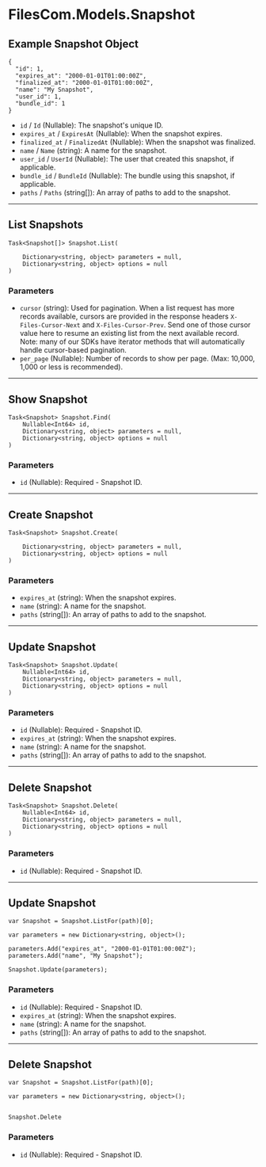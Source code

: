 # FilesCom.Models.Snapshot

## Example Snapshot Object

```
{
  "id": 1,
  "expires_at": "2000-01-01T01:00:00Z",
  "finalized_at": "2000-01-01T01:00:00Z",
  "name": "My Snapshot",
  "user_id": 1,
  "bundle_id": 1
}
```

* `id` / `Id`  (Nullable<Int64>): The snapshot's unique ID.
* `expires_at` / `ExpiresAt`  (Nullable<DateTime>): When the snapshot expires.
* `finalized_at` / `FinalizedAt`  (Nullable<DateTime>): When the snapshot was finalized.
* `name` / `Name`  (string): A name for the snapshot.
* `user_id` / `UserId`  (Nullable<Int64>): The user that created this snapshot, if applicable.
* `bundle_id` / `BundleId`  (Nullable<Int64>): The bundle using this snapshot, if applicable.
* `paths` / `Paths`  (string[]): An array of paths to add to the snapshot.


---

## List Snapshots

```
Task<Snapshot[]> Snapshot.List(
    
    Dictionary<string, object> parameters = null,
    Dictionary<string, object> options = null
)
```

### Parameters

* `cursor` (string): Used for pagination.  When a list request has more records available, cursors are provided in the response headers `X-Files-Cursor-Next` and `X-Files-Cursor-Prev`.  Send one of those cursor value here to resume an existing list from the next available record.  Note: many of our SDKs have iterator methods that will automatically handle cursor-based pagination.
* `per_page` (Nullable<Int64>): Number of records to show per page.  (Max: 10,000, 1,000 or less is recommended).


---

## Show Snapshot

```
Task<Snapshot> Snapshot.Find(
    Nullable<Int64> id, 
    Dictionary<string, object> parameters = null,
    Dictionary<string, object> options = null
)
```

### Parameters

* `id` (Nullable<Int64>): Required - Snapshot ID.


---

## Create Snapshot

```
Task<Snapshot> Snapshot.Create(
    
    Dictionary<string, object> parameters = null,
    Dictionary<string, object> options = null
)
```

### Parameters

* `expires_at` (string): When the snapshot expires.
* `name` (string): A name for the snapshot.
* `paths` (string[]): An array of paths to add to the snapshot.


---

## Update Snapshot

```
Task<Snapshot> Snapshot.Update(
    Nullable<Int64> id, 
    Dictionary<string, object> parameters = null,
    Dictionary<string, object> options = null
)
```

### Parameters

* `id` (Nullable<Int64>): Required - Snapshot ID.
* `expires_at` (string): When the snapshot expires.
* `name` (string): A name for the snapshot.
* `paths` (string[]): An array of paths to add to the snapshot.


---

## Delete Snapshot

```
Task<Snapshot> Snapshot.Delete(
    Nullable<Int64> id, 
    Dictionary<string, object> parameters = null,
    Dictionary<string, object> options = null
)
```

### Parameters

* `id` (Nullable<Int64>): Required - Snapshot ID.


---

## Update Snapshot

```
var Snapshot = Snapshot.ListFor(path)[0];

var parameters = new Dictionary<string, object>();

parameters.Add("expires_at", "2000-01-01T01:00:00Z");
parameters.Add("name", "My Snapshot");

Snapshot.Update(parameters);
```

### Parameters

* `id` (Nullable<Int64>): Required - Snapshot ID.
* `expires_at` (string): When the snapshot expires.
* `name` (string): A name for the snapshot.
* `paths` (string[]): An array of paths to add to the snapshot.


---

## Delete Snapshot

```
var Snapshot = Snapshot.ListFor(path)[0];

var parameters = new Dictionary<string, object>();


Snapshot.Delete
```

### Parameters

* `id` (Nullable<Int64>): Required - Snapshot ID.
